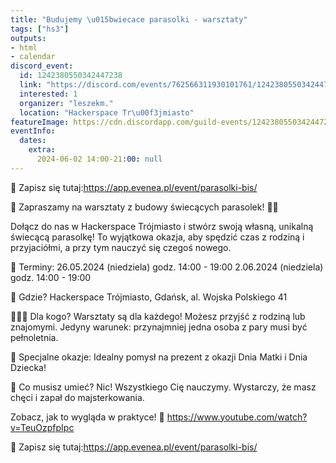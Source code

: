 ```yaml
---
title: "Budujemy \u015bwiecace parasolki - warsztaty"
tags: ["hs3"]
outputs:
- html
- calendar
discord_event:
  id: 1242380550342447238
  link: "https://discord.com/events/762566311930101761/1242380550342447238"
  interested: 1
  organizer: "leszekm."
  location: "Hackerspace Tr\u00f3jmiasto"
featureImage: https://cdn.discordapp.com/guild-events/1242380550342447238/92750c16c677f1fc4955fb5be8ff0198.png?size=1024
eventInfo:
  dates:
    extra:
      2024-06-02 14:00-21:00: null
---
```

📲 Zapisz się tutaj:https://app.evenea.pl/event/parasolki-bis/ 

🌟 Zapraszamy na warsztaty z budowy świecących parasolek! 🌂✨

Dołącz do nas w Hackerspace Trójmiasto i stwórz swoją własną, unikalną świecącą parasolkę! To wyjątkowa okazja, aby spędzić czas z rodziną i przyjaciółmi, a przy tym nauczyć się czegoś nowego.

📅 Terminy:
26.05.2024 (niedziela) godz. 14:00 - 19:00
2.06.2024 (niedziela) godz. 14:00 - 19:00

📍 Gdzie? 
Hackerspace Trójmiasto, Gdańsk, al. Wojska Polskiego 41

👩‍👧‍👦 Dla kogo?
Warsztaty są dla każdego! Możesz przyjść z rodziną lub znajomymi. Jedyny warunek: przynajmniej jedna osoba z pary musi być pełnoletnia.

🎉 Specjalne okazje:
Idealny pomysł na prezent z okazji Dnia Matki i Dnia Dziecka!

🔧 Co musisz umieć?
Nic! Wszystkiego Cię nauczymy. Wystarczy, że masz chęci i zapał do majsterkowania.

Zobacz, jak to wygląda w praktyce! 🎥 https://www.youtube.com/watch?v=TeuOzpfpIpc

📲 Zapisz się tutaj:https://app.evenea.pl/event/parasolki-bis/
